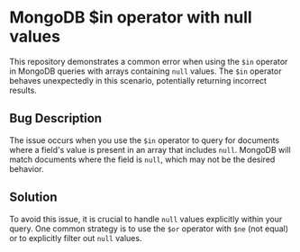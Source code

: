 # MongoDB $in operator with null values

This repository demonstrates a common error when using the `$in` operator in MongoDB queries with arrays containing `null` values. The `$in` operator behaves unexpectedly in this scenario, potentially returning incorrect results.

## Bug Description

The issue occurs when you use the `$in` operator to query for documents where a field's value is present in an array that includes `null`. MongoDB will match documents where the field is `null`, which may not be the desired behavior.

## Solution

To avoid this issue, it is crucial to handle `null` values explicitly within your query.  One common strategy is to use the `$or` operator with `$ne` (not equal) or  to explicitly filter out `null` values.